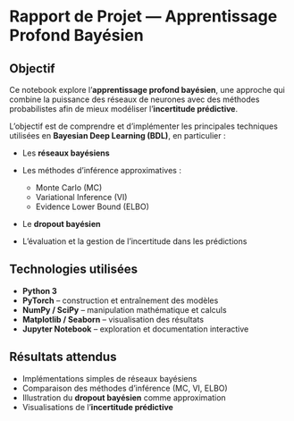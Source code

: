 # Rapport de Projet — Apprentissage Profond Bayésien

## Objectif
Ce notebook explore l’**apprentissage profond bayésien**, une approche qui combine la puissance des réseaux de neurones avec des méthodes probabilistes afin de mieux modéliser l’**incertitude prédictive**.

L’objectif est de comprendre et d’implémenter les principales techniques utilisées en **Bayesian Deep Learning (BDL)**, en particulier :

* Les **réseaux bayésiens**
* Les méthodes d’inférence approximatives :

  * Monte Carlo (MC)
  * Variational Inference (VI)
  * Evidence Lower Bound (ELBO)
* Le **dropout bayésien**
* L’évaluation et la gestion de l’incertitude dans les prédictions

## Technologies utilisées

* **Python 3**
* **PyTorch** – construction et entraînement des modèles
* **NumPy / SciPy** – manipulation mathématique et calculs
* **Matplotlib / Seaborn** – visualisation des résultats
* **Jupyter Notebook** – exploration et documentation interactive

## Résultats attendus

* Implémentations simples de réseaux bayésiens
* Comparaison des méthodes d’inférence (MC, VI, ELBO)
* Illustration du **dropout bayésien** comme approximation
* Visualisations de l’**incertitude prédictive**




